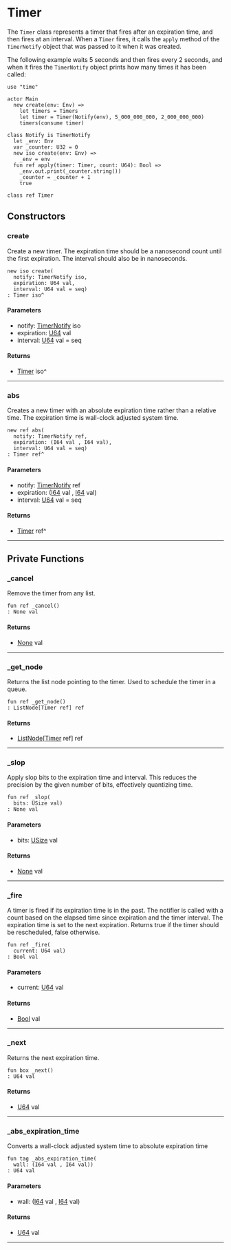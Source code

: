 # Timer

The `Timer` class represents a timer that fires after an expiration
time, and then fires at an interval. When a `Timer` fires, it calls
the `apply` method of the `TimerNotify` object that was passed to it
when it was created.

The following example waits 5 seconds and then fires every 2
seconds, and when it fires the `TimerNotify` object prints how many
times it has been called:

```pony
use "time"

actor Main
  new create(env: Env) =>
    let timers = Timers
    let timer = Timer(Notify(env), 5_000_000_000, 2_000_000_000)
    timers(consume timer)

class Notify is TimerNotify
  let _env: Env
  var _counter: U32 = 0
  new iso create(env: Env) =>
    _env = env
  fun ref apply(timer: Timer, count: U64): Bool =>
    _env.out.print(_counter.string())
    _counter = _counter + 1
    true
```


```pony
class ref Timer
```

## Constructors

### create

Create a new timer. The expiration time should be a nanosecond count
until the first expiration. The interval should also be in nanoseconds.


```pony
new iso create(
  notify: TimerNotify iso,
  expiration: U64 val,
  interval: U64 val = seq)
: Timer iso^
```
#### Parameters

*   notify: [TimerNotify](time-TimerNotify) iso
*   expiration: [U64](builtin-U64) val
*   interval: [U64](builtin-U64) val = seq

#### Returns

* [Timer](time-Timer) iso^

---

### abs

Creates a new timer with an absolute expiration time rather than a relative
time. The expiration time is wall-clock adjusted system time.


```pony
new ref abs(
  notify: TimerNotify ref,
  expiration: (I64 val , I64 val),
  interval: U64 val = seq)
: Timer ref^
```
#### Parameters

*   notify: [TimerNotify](time-TimerNotify) ref
*   expiration: ([I64](builtin-I64) val , [I64](builtin-I64) val)
*   interval: [U64](builtin-U64) val = seq

#### Returns

* [Timer](time-Timer) ref^

---

## Private Functions

### _cancel

Remove the timer from any list.


```pony
fun ref _cancel()
: None val
```

#### Returns

* [None](builtin-None) val

---

### _get_node

Returns the list node pointing to the timer. Used to schedule the timer in
a queue.


```pony
fun ref _get_node()
: ListNode[Timer ref] ref
```

#### Returns

* [ListNode](collections-ListNode)\[[Timer](time-Timer) ref\] ref

---

### _slop

Apply slop bits to the expiration time and interval. This reduces the
precision by the given number of bits, effectively quantizing time.


```pony
fun ref _slop(
  bits: USize val)
: None val
```
#### Parameters

*   bits: [USize](builtin-USize) val

#### Returns

* [None](builtin-None) val

---

### _fire

A timer is fired if its expiration time is in the past. The notifier is
called with a count based on the elapsed time since expiration and the
timer interval. The expiration time is set to the next expiration. Returns
true if the timer should be rescheduled, false otherwise.


```pony
fun ref _fire(
  current: U64 val)
: Bool val
```
#### Parameters

*   current: [U64](builtin-U64) val

#### Returns

* [Bool](builtin-Bool) val

---

### _next

Returns the next expiration time.


```pony
fun box _next()
: U64 val
```

#### Returns

* [U64](builtin-U64) val

---

### _abs_expiration_time

Converts a wall-clock adjusted system time to absolute expiration time


```pony
fun tag _abs_expiration_time(
  wall: (I64 val , I64 val))
: U64 val
```
#### Parameters

*   wall: ([I64](builtin-I64) val , [I64](builtin-I64) val)

#### Returns

* [U64](builtin-U64) val

---

